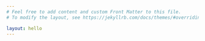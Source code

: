 ```yaml
---
# Feel free to add content and custom Front Matter to this file.
# To modify the layout, see https://jekyllrb.com/docs/themes/#overriding-theme-defaults

layout: hello
---
```

